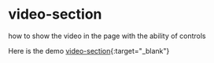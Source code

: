 # video-section
how to show the video in the page with the ability of controls  

Here is the demo [video-section](https://show-video.netlify.app){:target="_blank"}
